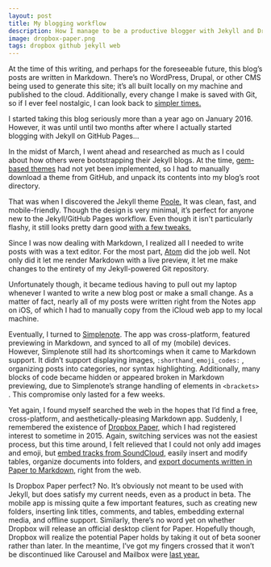 ```yaml
---
layout: post
title: My blogging workflow
description: How I manage to be a productive blogger with Jekyll and Dropbox Paper.
image: dropbox-paper.png
tags: dropbox github jekyll web
---
```


At the time of this writing, and perhaps for the foreseeable future, this blog’s posts are written in Markdown. There’s no WordPress, Drupal, or other CMS being used to generate this site; it’s all built locally on my machine and published to the cloud. Additionally, every change I make is saved with Git, so if I ever feel nostalgic, I can look back to [simpler times.](https://github.com/citrusui/oldblog/tree/6d140e86a3de63c91d307e2563cff24477743758)

I started taking this blog seriously more than a year ago on January 2016. However, it was until until two months after where I actually started blogging with Jekyll on GitHub Pages…

<null></null>

In the midst of March, I went ahead and researched as much as I could about how others were bootstrapping their Jekyll blogs. At the time, [gem-based themes](https://jekyllrb.com/news/2016/07/26/jekyll-3-2-0-released/) had not yet been implemented, so I had to manually download a theme from GitHub, and unpack its contents into my blog’s root directory.

That was when I discovered the Jekyll theme [Poole.](http://getpoole.com) It was clean, fast, and mobile-friendly. Though the design is very minimal, it’s perfect for anyone new to the Jekyll/GitHub Pages workflow. Even though it isn't particularly flashy, it still looks pretty darn good [with a few tweaks.](https://resir014.github.io/blog/)

Since I was now dealing with Markdown, I realized all I needed to write posts with was a text editor. For the most part, [Atom](https://atom.io) did the job well. Not only did it let me render Markdown with a live preview, it let me make changes to the entirety of my Jekyll-powered Git repository.

Unfortunately though, it became tedious having to pull out my laptop whenever I wanted to write a new blog post or make a small change. As a matter of fact, nearly all of my posts were written right from the Notes app on iOS, of which I had to manually copy from the iCloud web app to my local machine.

Eventually, I turned to [Simplenote](https://simplenote.com). The app was cross-platform, featured previewing in Markdown, and synced to all of my (mobile) devices. However, Simplenote still had its shortcomings when it came to Markdown support. It didn’t support displaying images, `:shorthand_emoji_codes:` , organizing posts into categories, nor syntax highlighting. Additionally, many blocks of code became hidden or appeared broken in Markdown previewing, due to Simplenote’s strange handling of elements in `<brackets>` . This compromise only lasted for a few weeks.

Yet again, I found myself searched the web in the hopes that I’d find a free, cross-platform, and aesthetically-pleasing Markdown app. Suddenly, I remembered the existence of [Dropbox Paper,](https://www.dropbox.com/paper) which I had registered interest to sometime in 2015. Again, switching services was not the easiest process, but this time around, I felt relieved that I could not only add images and emoji, but [embed tracks from SoundCloud,](https://www.dropbox.com/en/help/9167) easily insert and modify tables, organize documents into folders, and [export documents written in Paper to Markdown,](https://www.dropbox.com/help/9212) right from the web.

Is Dropbox Paper perfect? No. It’s obviously not meant to be used with Jekyll, but does satisfy my current needs, even as a product in beta. The mobile app is missing quite a few important features, such as creating new folders, inserting link titles, comments, and tables, embedding external media, and offline support. Similarly, there’s no word yet on whether Dropbox will release an official desktop client for Paper. Hopefully though, Dropbox will realize the potential Paper holds by taking it out of beta sooner rather than later. In the meantime, I’ve got my fingers crossed that it won’t be discontinued like Carousel and Mailbox were [last year.](https://blogs.dropbox.com/dropbox/2015/12/saying-goodbye-to-carousel-and-mailbox/)
